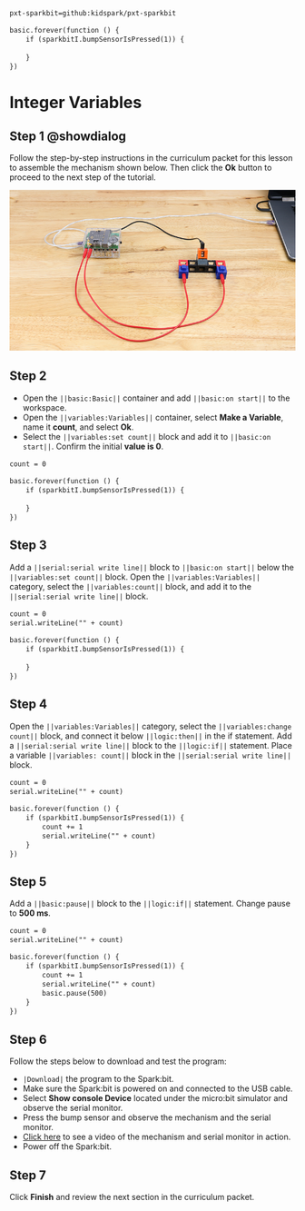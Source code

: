 ```package
pxt-sparkbit=github:kidspark/pxt-sparkbit
```

```template
basic.forever(function () {
    if (sparkbitI.bumpSensorIsPressed(1)) {
    	
    }
})
```

# Integer Variables

## Step 1 @showdialog

Follow the step-by-step instructions in the curriculum packet for this lesson to assemble the mechanism shown below. Then click the **Ok** button to proceed to the next step of the tutorial.

![integer-variables-1](https://raw.githubusercontent.com/KidSpark/tutorials/master/assets/3-3-integer-variables-1.png)

## Step 2

* Open the ``||basic:Basic||`` container and add ``||basic:on start||`` to the workspace.
* Open the ``||variables:Variables||`` container, select **Make a Variable**, name it **count**, and select **Ok**.
* Select the ``||variables:set count||`` block and add it to ``||basic:on start||``. Confirm the initial **value is 0**. 

```blocks
count = 0
```

```blocks
basic.forever(function () {
    if (sparkbitI.bumpSensorIsPressed(1)) {
        
    }
})
```

## Step 3

Add a ``||serial:serial write line||`` block to ``||basic:on start||`` below the ``||variables:set count||`` block.
Open the ``||variables:Variables||`` category, select the ``||variables:count||`` block, and add it to the ``||serial:serial write line||`` block.

```blocks
count = 0
serial.writeLine("" + count)
```

```blocks
basic.forever(function () {
    if (sparkbitI.bumpSensorIsPressed(1)) {
        
    }
})
```

## Step 4

Open the ``||variables:Variables||`` category, select the ``||variables:change count||`` block, and connect it below ``||logic:then||`` in the if statement.
Add a ``||serial:serial write line||`` block to the ``||logic:if||`` statement. Place a variable ``||variables: count||`` block in the ``||serial:serial write line||`` block.

```blocks
count = 0
serial.writeLine("" + count)
```

```blocks
basic.forever(function () {
    if (sparkbitI.bumpSensorIsPressed(1)) {
        count += 1
        serial.writeLine("" + count)
    }
})
```

## Step 5

Add a ``||basic:pause||`` block to the ``||logic:if||`` statement. Change pause to **500 ms**.

```blocks
count = 0
serial.writeLine("" + count)
```

```blocks
basic.forever(function () {
    if (sparkbitI.bumpSensorIsPressed(1)) {
        count += 1
        serial.writeLine("" + count)
        basic.pause(500)
    }
})
```

## Step 6

Follow the steps below to download and test the program:
* ``|Download|`` the program to the Spark:bit.
* Make sure the Spark:bit is powered on and connected to the USB cable.
* Select **Show console Device** located under the micro:bit simulator and observe the serial monitor.
* Press the bump sensor and observe the mechanism and the serial monitor.
* [Click here](https://youtu.be/i9J7VC1TM9U) to see a video of the mechanism and serial monitor in action.
* Power off the Spark:bit.

## Step 7

Click **Finish** and review the next section in the curriculum packet.
